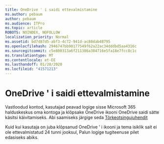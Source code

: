 ```yaml
---
title: OneDrive ' i saidi ettevalmistamine
ms.author: pebaum
author: pebaum
ms.audience: ITPro
ms.topic: article
ROBOTS: NOINDEX, NOFOLLOW
localization_priority: Normal
ms.assetid: bd7d87d5-abf3-4c72-941d-ac88dab48795
ms.openlocfilehash: 2946747bb90177549f62a22ac34dddbd5aa4316c
ms.sourcegitcommit: c5e800313a6f211386a384716e5fa18e7fcc8c1c
ms.translationtype: MT
ms.contentlocale: et-EE
ms.lasthandoff: 01/28/2020
ms.locfileid: "41571213"
---
```

# <a name="onedrive-site-provisioning"></a>OneDrive ' i saidi ettevalmistamine

Vastloodud kontod, kasutajad peavad logige sisse Microsoft 365 halduskeskus oma kontoga ja klõpsake OneDrive ikooni OneDrive saidi sätte käsitsi käivitamiseks.
Abi saamiseks järgige seda [Tõrkeotsingujuhendit](https://docs.microsoft.com/sharepoint/support/sites/troubleshooting-guide-for-sites-stopped-at-provisioning)

Kuid kui kasutaja on juba klõpsanud OneDrive ' i ikooni ja tema isiklik sait ei ole ettevalmistatud 24 tunni jooksul, Palun logige tugiteenuse pilet edasiseks abiks.

